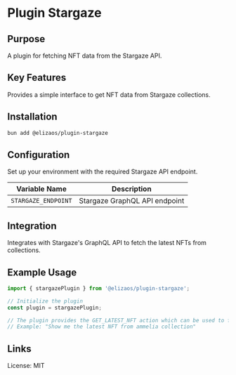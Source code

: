 # Plugin Stargaze

## Purpose

A plugin for fetching NFT data from the Stargaze API.

## Key Features

Provides a simple interface to get NFT data from Stargaze collections.

## Installation

```bash
bun add @elizaos/plugin-stargaze
```

## Configuration

Set up your environment with the required Stargaze API endpoint.

| Variable Name       | Description                   |
| ------------------- | ----------------------------- |
| `STARGAZE_ENDPOINT` | Stargaze GraphQL API endpoint |

## Integration

Integrates with Stargaze's GraphQL API to fetch the latest NFTs from collections.

## Example Usage

```typescript
import { stargazePlugin } from '@elizaos/plugin-stargaze';

// Initialize the plugin
const plugin = stargazePlugin;

// The plugin provides the GET_LATEST_NFT action which can be used to fetch NFTs
// Example: "Show me the latest NFT from ammelia collection"
```

## Links

License: MIT
